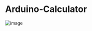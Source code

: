 # Arduino-Calculator


![image](https://github.com/user-attachments/assets/751e3af0-a32a-4e4b-9fef-e0c139960a83)
